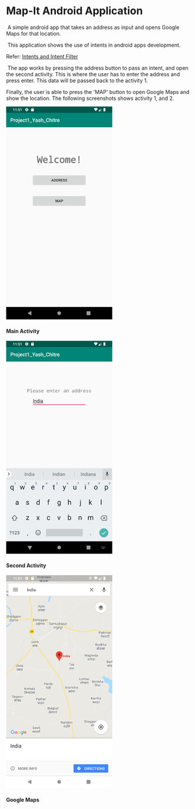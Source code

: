 # Map-It Android Application
​	A simple android app that takes an address as input and opens Google Maps for that location.

​	This application shows the use of intents in android apps development.

Refer: [Intents and Intent Filter](https://developer.android.com/guide/components/intents-filters)

​	The app works by pressing the address button to pass an intent, and open the second activity. This is where the user has to enter the address and press enter. This data will be passed back to the activity 1.

Finally, the user is able to press the 'MAP' button to open Google Maps and show the location. The following screenshots shows activity 1, and 2.

<img src="https://github.com/yashchitre03/Map-It/blob/master/Screenshot_1.png" alt="alt text" width="288" height="576">

#### Main Activity

<img src="https://github.com/yashchitre03/Map-It/blob/master/Screenshot_2.png" alt="alt text" width="288" height="576">

#### Second Activity

<img src="https://github.com/yashchitre03/Map-It/blob/master/Screenshot_3.png" alt="alt text" width="288" height="576">

#### Google Maps